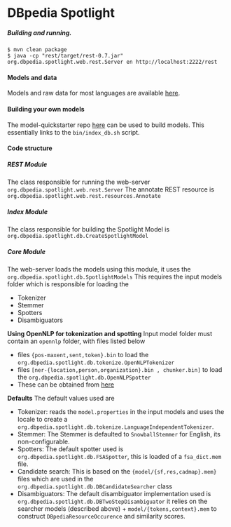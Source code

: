 # DBpedia Spotlight

##### Building and running.

```
$ mvn clean package
$ java -cp "rest/target/rest-0.7.jar" org.dbpedia.spotlight.web.rest.Server en http://localhost:2222/rest
```

#### Models and data

Models and raw data for most languages are available [here](http://spotlight.sztaki.hu/downloads/).

#### Building your own models

The model-quickstarter repo [here](https://github.com/jodaiber/model-quickstarter) can be used to build models.
This essentially links to the `bin/index_db.sh` script.

#### Code structure

##### REST Module

The class responsible for running the web-server `org.dbpedia.spotlight.web.rest.Server`
The annotate REST resource is `org.dbpedia.spotlight.web.rest.resources.Annotate`

##### Index Module
The class responsible for building the Spotlight Model is `org.dbpedia.spotlight.db.CreateSpotlightModel`

##### Core Module
The web-server loads the models using this module, it uses the `org.dbpedia.spotlight.db.SpotlightModels`
This requires the input models folder which is responsible for loading the
- Tokenizer
- Stemmer
- Spotters
- Disambiguators

**Using OpenNLP for tokenization and spotting**
Input model folder must contain an `opennlp` folder, with files listed below
- files `{pos-maxent,sent,token}.bin` to load the `org.dbpedia.spotlight.db.tokenize.OpenNLPTokenizer`
- files `[ner-{location,person,organization}.bin , chunker.bin]` to load the `org.dbpedia.spotlight.db.OpenNLPSpotter`
- These can be obtained from [here](http://opennlp.sourceforge.net/models-1.5/)

**Defaults**
The default values used are
- Tokenizer: reads the `model.properties` in the input models and uses the locale to create a `org.dbpedia.spotlight.db.tokenize.LanguageIndependentTokenizer`.
- Stemmer: The Stemmer is defaulted to `SnowballStemmer` for English, its non-configurable.
- Spotters: The default spotter used is `org.dbpedia.spotlight.db.FSASpotter`, this is loaded of a `fsa_dict.mem` file.
- Candidate search: This is based on the
`{model/{sf,res,cadmap}.mem}` files which are used in the `org.dbpedia.spotlight.db.DBCandidateSearcher` class
- Disambiguators: The default disambiguator implementation used is `org.dbpedia.spotlight.db.DBTwoStepDisambiguator`
it relies on the searcher models (described above) + `model/{tokens,context}.mem` to construct `DBpediaResourceOccurence` and similarity scores.
